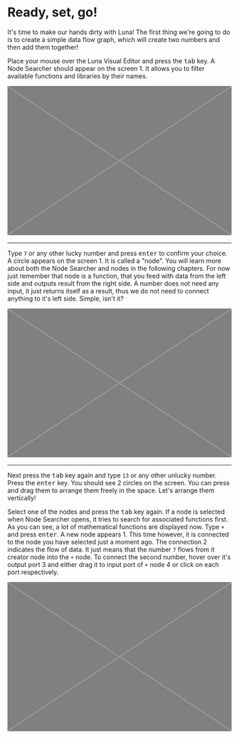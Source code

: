 # Ready, set, go!

It's time to make our hands dirty with Luna! The first thing we're going to do is to create a simple data flow graph, which will create two numbers and then add them together!

Place your mouse over the Luna Visual Editor and press the <kbd>tab</kbd> key. A Node Searcher should appear on the screen <span class="uiref">1</span>. It allows you to filter available functions and libraries by their names.

![](/assets/placeholder.jpg)

---

Type `7` or any other lucky number and press <kbd>enter</kbd> to confirm your choice. A circle appears on the screen <span class="uiref">1</span>. It is called a "node". You will learn more about both the Node Searcher and nodes in the following chapters. For now just remember that node is a function, that you feed with data from the left side and outputs result from the right side. A number does not need any input, it just returns itself as a result, thus we do not need to connect anything to it's left side. Simple, isn't it? 

![](/assets/placeholder.jpg)

---

Next press the <kbd>tab</kbd> key again and type `13` or any other unlucky number. Press the <kbd>enter</kbd> key. You should see 2 circles on the screen. You can press and drag them to arrange them freely in the space. Let's arrange them vertically! 

Select one of the nodes and press the <kbd>tab</kbd> key again. If a node is selected when Node Searcher opens, it tries to search for associated functions first. As you can see, a lot of mathematical functions are displayed now. Type `+` and press <kbd>enter</kbd>. A new node appears <span class="uiref">1</span>. This time however, it is connected to the node you have selected just a moment ago. The connection <span class="uiref">2</span> indicates the flow of data. It just means that the number `7` flows from it creator node into the `+` node. To connect the second number, hover over it's output port <span class="uiref">3</span> and either drag it to input port of `+` node <span class="uiref">4</span> or click on each port respectively.

![](/assets/placeholder.jpg)